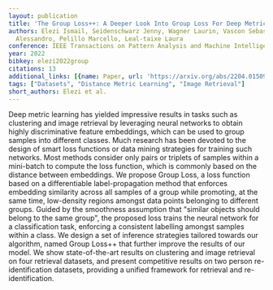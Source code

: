 ```yaml
---
layout: publication
title: 'The Group Loss++: A Deeper Look Into Group Loss For Deep Metric Learning'
authors: Elezi Ismail, Seidenschwarz Jenny, Wagner Laurin, Vascon Sebastiano, Torcinovich
  Alessandro, Pelillo Marcello, Leal-taixe Laura
conference: IEEE Transactions on Pattern Analysis and Machine Intelligence
year: 2022
bibkey: elezi2022group
citations: 13
additional_links: [{name: Paper, url: 'https://arxiv.org/abs/2204.01509'}]
tags: ["Datasets", "Distance Metric Learning", "Image Retrieval"]
short_authors: Elezi et al.
---
```

Deep metric learning has yielded impressive results in tasks such as
clustering and image retrieval by leveraging neural networks to obtain highly
discriminative feature embeddings, which can be used to group samples into
different classes. Much research has been devoted to the design of smart loss
functions or data mining strategies for training such networks. Most methods
consider only pairs or triplets of samples within a mini-batch to compute the
loss function, which is commonly based on the distance between embeddings. We
propose Group Loss, a loss function based on a differentiable label-propagation
method that enforces embedding similarity across all samples of a group while
promoting, at the same time, low-density regions amongst data points belonging
to different groups. Guided by the smoothness assumption that "similar objects
should belong to the same group", the proposed loss trains the neural network
for a classification task, enforcing a consistent labelling amongst samples
within a class. We design a set of inference strategies tailored towards our
algorithm, named Group Loss++ that further improve the results of our model. We
show state-of-the-art results on clustering and image retrieval on four
retrieval datasets, and present competitive results on two person
re-identification datasets, providing a unified framework for retrieval and
re-identification.